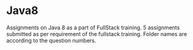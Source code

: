 # Java8
Assignments on Java 8 as a part of FullStack training. 5 assignments submitted as per requirement of the fullstack training.
Folder names are according to the question numbers.
